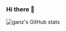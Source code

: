 ### Hi there 👋
![ganz's GitHub stats](https://github-readme-stats.vercel.app/api?username=0xganz&count_private=true&show_icons=true&theme=tokyonight)

